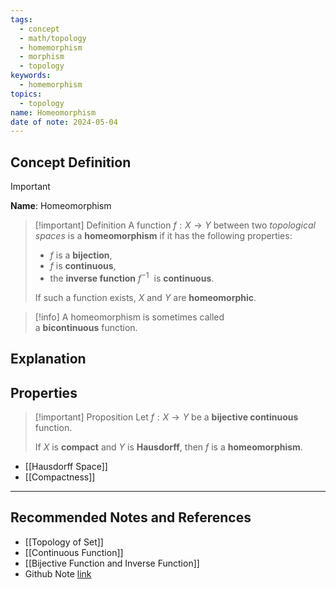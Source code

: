 ```yaml
---
tags:
  - concept
  - math/topology
  - homemorphism
  - morphism
  - topology
keywords:
  - homemorphism
topics:
  - topology
name: Homeomorphism
date of note: 2024-05-04
---
```


## Concept Definition

>[!important]
>**Name**:  Homeomorphism


>[!important] Definition
>A function $f: X \rightarrow Y$ between two *topological spaces* is a **homeomorphism** if it has the following properties:
> - $f$ is a **bijection**,
> - $f$ is **continuous**,
> - the **inverse function** $f^{-1}$  is **continuous**.
>   
>If such a function exists, $X$ and $Y$ are **homeomorphic**.

>[!info]
>A homeomorphism is sometimes called a **bicontinuous** function.
## Explanation


## Properties

>[!important] Proposition
>Let $f : X \rightarrow Y$ be a **bijective continuous** function. 
>
>If $X$ is **compact** and $Y$ is **Hausdorff**, then $f$ is a **homeomorphism**.

- [[Hausdorff Space]]
- [[Compactness]]



-----------
##  Recommended Notes and References

- [[Topology of Set]]
- [[Continuous Function]]
- [[Bijective Function and Inverse Function]]
- Github Note [link](https://github.com/TianpeiLuke/SelfStudyNotes/tree/master/self-study/probability_and_measure_theory)